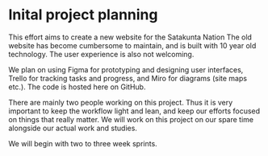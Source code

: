 # Inital project planning

This effort aims to create a new website for the Satakunta Nation
The old website has become cumbersome to maintain, and is built with 10 year old technology. The user experience is also not welcoming.

We plan on using Figma for prototyping and designing user interfaces, Trello for tracking tasks and progress, and Miro for diagrams (site maps etc.). The code is hosted here on GitHub.

There are mainly two people working on this project. Thus it is very important to keep the workflow light and lean, and keep our efforts focused on things that really matter. We will work on this project on our spare time alongside our actual work and studies.

We will begin with two to three week sprints.
